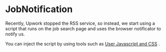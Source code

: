 # JobNotification

Recently, Upwork stopped the RSS service, so instead, we start using a script that runs on the job search page and uses the browser notificator to notify us.

You can inject the script by using tools such as [User Javascript and CSS](https://chromewebstore.google.com/detail/user-javascript-and-css/nbhcbdghjpllgmfilhnhkllmkecfmpld) .
